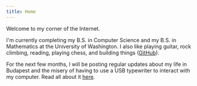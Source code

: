 ```yaml
---
title: Home
---
```



Welcome to my corner of the Internet.

I'm currently completing my B.S. in Computer Science and my B.S. in Mathematics at the University of Washington. I also like playing guitar, rock climbing, reading, playing chess, and building things (<a href="http://github.com/BenedictEggers">GitHub</a>).

For the next few months, I will be posting regular updates about my life in Budapest and the misery of having to use a USB typewriter to interact with my computer. Read all about it <a href="/typewriter.html">here</a>.
